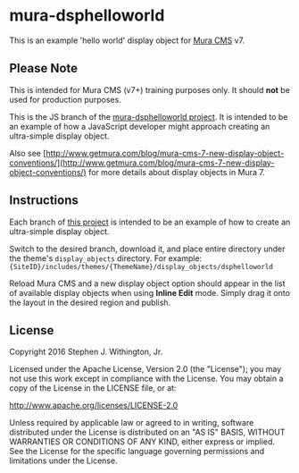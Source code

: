 # mura-dsphelloworld

This is an example 'hello world' display object for [Mura CMS](http://www.getmura.com) v7.

## Please Note
This is intended for Mura CMS (v7+) training purposes only. It should **not** be used for production purposes.

This is the JS branch of the [mura-dsphelloworld project](https://github.com/stevewithington/mura-dsphelloworld/tree/js). It is intended to be an example of how a JavaScript developer might approach creating an ultra-simple display object.

Also see [http://www.getmura.com/blog/mura-cms-7-new-display-object-conventions/](http://www.getmura.com/blog/mura-cms-7-new-display-object-conventions/) for more details about display objects in Mura 7.

## Instructions
Each branch of [this project](https://github.com/stevewithington/mura-dsphelloworld) is intended to be an example of how to create an ultra-simple display object.

Switch to the desired branch, download it, and place entire directory under the theme's `display_objects` directory. For example: `{SiteID}/includes/themes/{ThemeName}/display_objects/dsphelloworld`

Reload Mura CMS and a new display object option should appear in the list of available display objects when using **Inline Edit** mode. Simply drag it onto the layout in the desired region and publish.

## License
Copyright 2016 Stephen J. Withington, Jr.

Licensed under the Apache License, Version 2.0 (the "License"); you may not use this work except in compliance with the License. You may obtain a copy of the License in the LICENSE file, or at:

http://www.apache.org/licenses/LICENSE-2.0

Unless required by applicable law or agreed to in writing, software distributed under the License is distributed on an "AS IS" BASIS, WITHOUT WARRANTIES OR CONDITIONS OF ANY KIND, either express or implied. See the License for the specific language governing permissions and limitations under the License.
